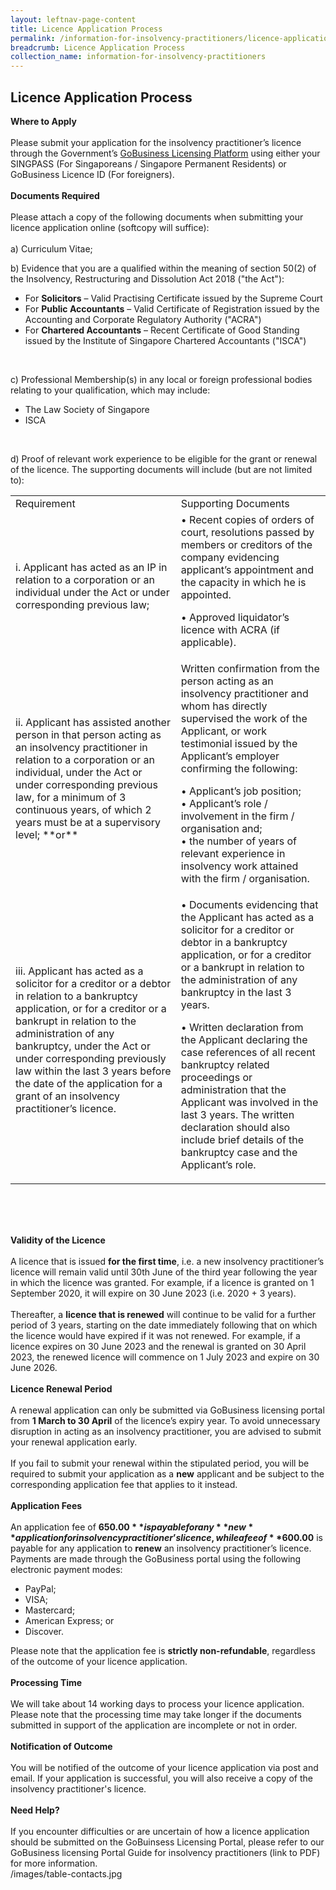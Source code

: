 ```yaml
---
layout: leftnav-page-content
title: Licence Application Process
permalink: /information-for-insolvency-practitioners/licence-application-process/
breadcrumb: Licence Application Process
collection_name: information-for-insolvency-practitioners
---
```


**Licence Application Process**
---
**Where to Apply**
<br><br>
Please submit your application for the insolvency practitioner’s licence through the Government’s <a href="https://www.gobusiness.gov.sg/licences" target="_blank">GoBusiness Licensing Platform</a> using either your SINGPASS (For Singaporeans / Singapore Permanent Residents) or GoBusiness Licence ID (For foreigners).
<br><br>
**Documents Required**
<br><br>
Please attach a copy of the following documents when submitting your licence application online (softcopy will suffice):
<br><br>
a) Curriculum Vitae;
<br>

b) Evidence that you are a qualified within the meaning of section 50(2) of the Insolvency, Restructuring and Dissolution Act 2018 ("the Act"):
<br>
* For **Solicitors** – Valid Practising Certificate issued by the Supreme Court <br>
* For **Public Accountants** – Valid Certificate of Registration issued by the Accounting and Corporate Regulatory Authority ("ACRA") <br>
* For **Chartered Accountants** – Recent Certificate of Good Standing issued by the Institute of Singapore Chartered Accountants ("ISCA")
<br>

c) Professional Membership(s) in any local or foreign professional bodies relating to your qualification, which may include:
<br>
* The Law Society of Singapore
* ISCA
<br>

d) Proof of relevant work experience to be eligible for the grant or renewal of the licence. The supporting documents will include (but are not limited to):
<br>
<table>
<tr>
  <td>Requirement</td>
  <td>Supporting Documents</td>
 </tr>
 <tr>
  <td>i.	Applicant has acted as an IP in relation to a corporation or an individual under the Act or under corresponding previous law;</td>
  <td>
•	Recent copies of orders of court, resolutions passed by members or creditors of the company evidencing applicant’s appointment and the capacity in which he is appointed.<br>

•	Approved liquidator’s licence with ACRA 
(if applicable).

</td>
 </tr>
 <tr>
  <td>ii.	Applicant has assisted another person in that person acting as an insolvency practitioner in relation to a corporation or an individual, under the Act or under corresponding previous law, for a minimum of 3 continuous years, of which 2 years must be at a supervisory level; **or**
</td>
  <td>Written confirmation from the person acting as an insolvency practitioner and whom has directly supervised the work of the Applicant, or work testimonial issued by the Applicant’s employer confirming the following:<br>

•	Applicant’s job position;<br>
•	Applicant’s role / involvement in the firm / organisation and; <br>
•	the number of years of relevant experience in insolvency work attained with the firm / organisation. <br>

</td>
 </tr>
 <tr>
  <td>iii.	Applicant has acted as a solicitor for a creditor or a debtor in relation to a bankruptcy application, or for a creditor or a bankrupt in relation to the administration of any bankruptcy, under the Act or under corresponding previously law within the last 3 years before the date of the application for a grant of an insolvency practitioner’s licence. </td>
  <td>•	Documents evidencing that the Applicant has acted  as a solicitor for a creditor or debtor in a bankruptcy application, or for a creditor or a bankrupt in relation to the administration of any bankruptcy in the last 3 years.<br>

•	Written declaration from the Applicant declaring the case references of all recent bankruptcy related proceedings or administration that the Applicant was involved in the last 3 years. The written declaration should also include brief details of the bankruptcy case and the Applicant’s role. 
</td>
 </tr>
  
</table><br>

<br><br>
**Validity of the Licence**
<br><br>
A licence that is issued **for the first time**, i.e. a new insolvency practitioner’s licence will remain valid until 30th June of the third year following the year in which the licence was granted. For example, if a licence is granted on 1 September 2020, it will expire on 30 June 2023 (i.e. 2020 + 3 years).
<br><br>
Thereafter, a **licence that is renewed** will continue to be valid for a further period of 3 years, starting on the date immediately following that on which the licence would have expired if it was not renewed. For example, if a licence expires on 30 June 2023 and the renewal is granted on 30 April 2023, the renewed licence will commence on 1 July 2023 and expire on 30 June 2026.
<br><br>
**Licence Renewal Period**
<br><br>
A renewal application can only be submitted via GoBusiness licensing portal from **1 March to 30 April** of the licence’s expiry year. To avoid unnecessary disruption in acting as an insolvency practitioner, you are advised to submit your renewal application early. 
<br><br>
If you fail to submit your renewal within the stipulated period, you will be required to submit your application as a **new** applicant and be subject to the corresponding application fee that applies to it instead.
<br><br>
**Application Fees**
<br><br> 
An application fee of **$650.00** is payable for any **new** application for insolvency practitioner’s licence, while a fee of **$600.00** is payable for any application to **renew** an insolvency practitioner’s licence. Payments are made through the GoBusiness portal using the following electronic payment modes:
<br>
* PayPal;<br>
* VISA;<br>
* Mastercard;<br>
* American Express; or<br>
* Discover.<br>


Please note that the application fee is **strictly non-refundable**, regardless of the outcome of your licence application.
<br><br>
**Processing Time**
<br><br>
We will take about 14 working days to process your licence application. Please note that the processing time may take longer if the documents submitted in support of the application are incomplete or not in order.
<br><br>
**Notification of Outcome**
<br><br>
You will be notified of the outcome of your licence application via post and email. If your application is successful, you will also receive a copy of the insolvency practitioner's licence.
<br><br>
**Need Help?**
<br><br>
If you encounter difficulties or are uncertain of how a licence application should be submitted on the GoBuinsess Licensing Portal, please refer to our GoBusiness licensing Portal Guide for insolvency practitioners (link to PDF) for more information.
<br>
/images/table-contacts.jpg
<br>
